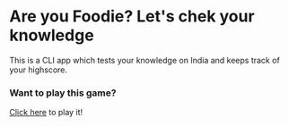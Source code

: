 # Are you Foodie? Let's chek your knowledge
This is a CLI app which tests your knowledge on India and keeps track of your highscore.

### Want to play this game?
[Click here](https://replit.com/@Hetvi4/FirstQuizAss3#index.js) to play it!

